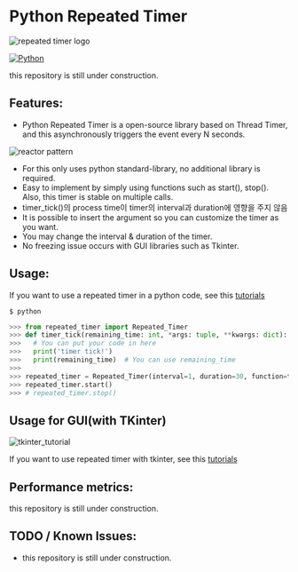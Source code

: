 # Python Repeated Timer

![repeated timer logo](https://user-images.githubusercontent.com/41291493/122342770-f1d50d80-cf7f-11eb-87ec-844bcc1343d5.png)

[![Python](https://img.shields.io/pypi/pyversions/tensorflow.svg?style=plastic)](https://badge.fury.io/py/tensorflow)

this repository is still under construction.

## Features:
* Python Repeated Timer is a open-source library based on Thread Timer, and this asynchronously triggers the event every N seconds.

![reactor pattern](https://user-images.githubusercontent.com/41291493/122346179-a3c20900-cf83-11eb-91a6-8eca01fa4c7d.png)

* For this only uses python standard-library, no additional library is required.
* Easy to implement by simply using functions such as start(), stop(). Also, this timer is stable on multiple calls.
* timer_tick()의 process time이 timer의 interval과 duration에 영향을 주지 않음
* It is possible to insert the argument so you can customize the timer as you want.
* You may change the interval & duration of the timer.
* No freezing issue occurs with GUI libraries such as Tkinter.

## Usage:

If you want to use a repeated timer in a python code, see this [tutorials](https://github.com/takhyun12/python-repeated-timer/blob/main/usage.py)

```shell
$ python
```

``` python
>>> from repeated_timer import Repeated_Timer
>>> def timer_tick(remaining_time: int, *args: tuple, **kwargs: dict):
>>>   # You can put your code in here
>>>   print('timer tick!')
>>>   print(remaining_time)  # You can use remaining_time
>>>
>>> repeated_timer = Repeated_Timer(interval=1, duration=30, function=timer_tick, args1='args1')
>>> repeated_timer.start()
>>> # repeated_timer.stop()
```

## Usage for GUI(with TKinter)

![tkinter_tutorial](https://user-images.githubusercontent.com/41291493/122524359-01715680-d053-11eb-9292-10927552e96c.png)

If you want to use repeated timer with tkinter, see this [tutorials](https://github.com/takhyun12/python-repeated-timer/blob/main/usage_gui.py)

## Performance metrics:

this repository is still under construction.

## TODO / Known Issues:
* this repository is still under construction.
